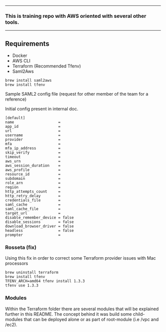 ----

### This is training repo with AWS oriented with several other tools.

----
## Requirements
* Docker
* AWS CLI
* Terraform (Recommended Tfenv)
* Saml2Aws
```
brew install saml2aws
brew install tfenv
```

Sample SAML2 config file (request for other member of the team for a reference)

Initial config present in internal doc.
```
[default]
name                    = 
app_id                  = 
url                     = 
username                = 
provider                = 
mfa                     = 
mfa_ip_address          =
skip_verify             = 
timeout                 = 
aws_urn                 = 
aws_session_duration    = 
aws_profile             = 
resource_id             =
subdomain               =
role_arn                = 
region                  = 
http_attempts_count     =
http_retry_delay        =
credentials_file        =
saml_cache              = 
saml_cache_file         =
target_url              =
disable_remember_device = false
disable_sessions        = false
download_browser_driver = false
headless                = false
prompter                =
```

### Rosseta (fix)
Using this fix in order to correct some Terraform provider issues with Mac processors
```
brew uninstall terraform
brew install tfenv
TFENV_ARCH=amd64 tfenv install 1.3.3
tfenv use 1.3.3
```

### Modules

Within the Terraform folder there are several modules that will be explained further in this README.
The concept behind it was build some child-modules that can be deployed alone or as part of root-module (i.e /vpc and /ec2).
